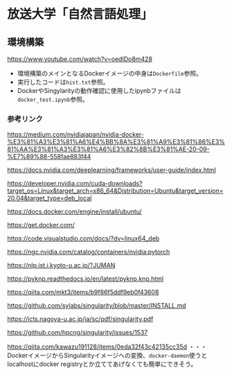 # 放送大学「自然言語処理」

## 環境構築

https://www.youtube.com/watch?v=oedIDo8m428

- 環境構築のメインとなるDockerイメージの中身は`Dockerfile`参照。
- 実行したコードは`hist.txt`参照。
- DockerやSingylarityの動作確認に使用したipynbファイルは`docker_test.ipynb`参照。

### 参考リンク

https://medium.com/nvidiajapan/nvidia-docker-%E3%81%A3%E3%81%A6%E4%BB%8A%E3%81%A9%E3%81%86%E3%81%AA%E3%81%A3%E3%81%A6%E3%82%8B%E3%81%AE-20-09-%E7%89%88-558fae883f44

https://docs.nvidia.com/deeplearning/frameworks/user-guide/index.html

https://developer.nvidia.com/cuda-downloads?target_os=Linux&target_arch=x86_64&Distribution=Ubuntu&target_version=20.04&target_type=deb_local

https://docs.docker.com/engine/install/ubuntu/

https://get.docker.com/

https://code.visualstudio.com/docs/?dv=linux64_deb

https://ngc.nvidia.com/catalog/containers/nvidia:pytorch

https://nlp.ist.i.kyoto-u.ac.jp/?JUMAN

https://pyknp.readthedocs.io/en/latest/pyknp.knp.html

https://qiita.com/mkt3/items/b9f86f5ddf9eb0f43608

https://github.com/sylabs/singularity/blob/master/INSTALL.md

https://icts.nagoya-u.ac.jp/ja/sc/pdf/singularity.pdf

https://github.com/hpcng/singularity/issues/1537

https://qiita.com/kawazu191128/items/0eda32f43c42135cc35d ・・・DockerイメージからSingularityイメージへの変換、`docker-daemon`使うとlocalhostにdocker registryとか立ててあげなくても簡単にできそう。

